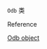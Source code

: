 `Odb` 类





Reference

[Odb object](https://help.3ds.com/2023/English/DSSIMULIA_Established/SIMACAEKERRefMap/simaker-c-odbpyc.htm?contextscope=all)